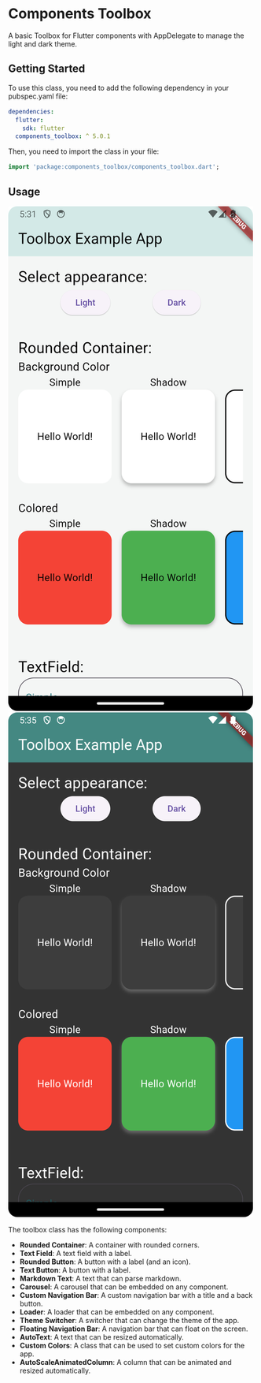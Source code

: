 # Components Toolbox

A basic Toolbox for Flutter components with AppDelegate to manage the light and dark theme.

## Getting Started

To use this class, you need to add the following dependency in your pubspec.yaml file:

```yaml
dependencies:
  flutter:
    sdk: flutter
  components_toolbox: ^ 5.0.1
```

Then, you need to import the class in your file:

```dart
import 'package:components_toolbox/components_toolbox.dart';
```

## Usage
![light.png](assets%2Flight.png)
![dark.png](assets%2Fdark.png)

The toolbox class has the following components:

- **Rounded Container**: A container with rounded corners.
- **Text Field**: A text field with a label.
- **Rounded Button**: A button with a label (and an icon).
- **Text Button**: A button with a label.
- **Markdown Text**: A text that can parse markdown.
- **Carousel**: A carousel that can be embedded on any component.
- **Custom Navigation Bar**: A custom navigation bar with a title and a back button.
- **Loader**: A loader that can be embedded on any component.
- **Theme Switcher**: A switcher that can change the theme of the app.
- **Floating Navigation Bar**: A navigation bar that can float on the screen.
- **AutoText**: A text that can be resized automatically.
- **Custom Colors**: A class that can be used to set custom colors for the app.
- **AutoScaleAnimatedColumn**: A column that can be animated and resized automatically.
